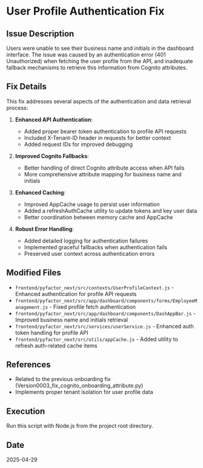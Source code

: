 # User Profile Authentication Fix

## Issue Description
Users were unable to see their business name and initials in the dashboard interface.
The issue was caused by an authentication error (401 Unauthorized) when fetching the user profile from the API,
and inadequate fallback mechanisms to retrieve this information from Cognito attributes.

## Fix Details
This fix addresses several aspects of the authentication and data retrieval process:

1. **Enhanced API Authentication**: 
   - Added proper bearer token authentication to profile API requests
   - Included X-Tenant-ID header in requests for better context
   - Added request IDs for improved debugging

2. **Improved Cognito Fallbacks**:
   - Better handling of direct Cognito attribute access when API fails
   - More comprehensive attribute mapping for business name and initials

3. **Enhanced Caching**:
   - Improved AppCache usage to persist user information
   - Added a refreshAuthCache utility to update tokens and key user data
   - Better coordination between memory cache and AppCache

4. **Robust Error Handling**:
   - Added detailed logging for authentication failures
   - Implemented graceful fallbacks when authentication fails
   - Preserved user context across authentication errors

## Modified Files
- `frontend/pyfactor_next/src/contexts/UserProfileContext.js` - Enhanced authentication for profile API requests
- `frontend/pyfactor_next/src/app/dashboard/components/forms/EmployeeManagement.js` - Fixed profile fetch authentication
- `frontend/pyfactor_next/src/app/dashboard/components/DashAppBar.js` - Improved business name and initials retrieval
- `frontend/pyfactor_next/src/services/userService.js` - Enhanced auth token handling for profile API
- `frontend/pyfactor_next/src/utils/appCache.js` - Added utility to refresh auth-related cache items

## References
- Related to the previous onboarding fix (Version0003_fix_cognito_onboarding_attribute.py)
- Implements proper tenant isolation for user profile data

## Execution
Run this script with Node.js from the project root directory.

## Date
2025-04-29
